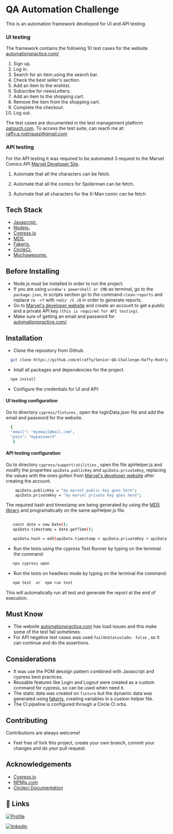 
# QA Automation Challenge

This is an automation framework developed for UI and API testing.


### UI testing

The framework contains the following 10 test cases for the website [automationpractice.com/](http://automationpractice.com/index.php) 

1. Sign up.
2. Log in.
3. Search for an item using the search bar.
4. Check the best seller's section.
5. Add an item to the wishlist.
6. Subscribe for newsLetters.
7. Add an item to the shopping cart.
8. Remove the item from the shopping cart.
9. Complete the checkout.
10. Log out.
        


The test cases are documented in the test management platform [qatouch.com](https://www.qatouch.com/). To access the test suite, can reach me at:
raffy.a.rodriguez@gmail.com

### API testing 

For the API testing it was required to be automated 3 request to the Marvel Comics API [Marvel Developer Site](https://developer.marvel.com).


1. Automate that all the characters can be fetch.

2. Automate that all the comics for Spiderman can be fetch.

3. Automate that all characters for the X-Man comic can be fetch



## Tech Stack

* [Javascript.](https://developer.mozilla.org/en-US/docs/Learn/Getting_started_with_the_web/JavaScript_basics)
* [Nodejs.](https://nodejs.org/en/about/)
* [Cypress.io](https://docs.cypress.io/guides/overview/why-cypress)
* [MD5.](https://www.npmjs.com/package/md5)
* [Fakerjs.](http://marak.github.io/faker.js/)
* [CircleCi.](https://circleci.com/developer/orbs/orb/cypress-io/cypress#quick-start)
* [Mochawesome.](https://www.npmjs.com/package/mochawesome)


## Before Installing

* Node.js must be installed in order to run the project.
* If you are using `window's powershell or CMD` as terminal, go to the  `package.json`, in scripts section go to the command `clean:reports` and replace `rm -rf` with `rmdir /S /Q` in order to generate reports.
* Go to [Marvel's developer website](https://developer.marvel.com) and create an account to get a public and a private API key `(this is required for API testing)`.
* Make sure of getting an email and password for [automationpractice.com/](http://automationpractice.com/index.php).



## Installation

* Clone the repository from Github.

```bash
  git clone https://github.com/elraffy/Senior-QA-Challenge-Raffy-Rodriguez.git  
```

* Intall all packages and dependencies for the project.

```bash
  npm install  
```

* Configure the credentials for UI and API:

#### UI testing configuration  
Go to directory `cypress/fixtures` , open the loginData.json file and add the email and password for the website.

```bash
  {
  "email": "myemail@mail.com",
  "pass": "mypassword"
   }
```

#### API testing configuration 

Go to directory `cypress/support/utilities` , open the file apiHelper.js and modify the properties `apiData.publicKey` and `apiData.privateKey`, 
replacing the values with the ones gotten from [Marvel's developer website](https://developer.marvel.com) after creating the account. 

```bash
    apiData.publicKey = "my marvel public key goes here";
    apiData.privateKey = "my marvel private key goes here";
``` 

The required hash and timestamp are being generated by using the [MD5 library](https://www.npmjs.com/package/md5) and programatically on the same apiHelper.js file.

```bash
   
   const date = new Date();
   apiData.timestamp = date.getTime();   

   apiData.hash = md5(apiData.timestamp + apiData.privateKey + apiData.publicKey);
```

* Run the tests using the cypress Test Runner by typing on the terminal the command:

```bash   
   npx cypress open
```

* Run the tests on headless mode by typing on the terminal the command:

```bash   
   npm test  or  npm run test
```
This will automatically run all test and generate the report at the end of execution.


## Must Know

* The website [automationpractice.com](http://automationpractice.com/index.php) has load issues and this make some of the test fail sometimes.
* For API negative test cases was used `failOnStatusCode: false` , so it can continue and do the assertions.


## Considerations

* It was use the POM dessign pattern combined with Javascript and cypress best practices.
* Reusable features like Login and Logout were created as a custom command for cypress, so can be used when need it.
* The static data was created on `fixture` but the dynamic data was generated using [fakerjs](https://www.npmjs.com/package/faker), creating variables in a custom helper file.
* The CI pipeline is configured through a Circle CI orbs.
## Contributing

Contributions are always welcome!

* Feel free of fork this project, create your own branch, commit your changes and do your pull request.


## Acknowledgements

 - [Cypress.io](https://docs.cypress.io/guides/overview/why-cypress)
 - [NPMjs.com](https://www.npmjs.com/)
 - [Circleci Documentation](https://circleci.com/developer/orbs/orb/cypress-io/cypress#usage-start-server)


## 🔗 Links
[![Profile](https://img.shields.io/badge/my_portfolio-000?style=for-the-badge&logo=ko-fi&logoColor=white)](https://github.com/elraffy)

[![linkedin](https://img.shields.io/badge/linkedin-0A66C2?style=for-the-badge&logo=linkedin&logoColor=white)](https://www.linkedin.com/in/raffy-a-rodriguez-400552110/)


